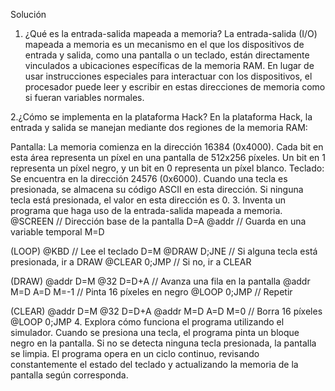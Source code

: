 Solución
1. ¿Qué es la entrada-salida mapeada a memoria?
La entrada-salida (I/O) mapeada a memoria es un mecanismo en el que los dispositivos de entrada y salida, como una pantalla o un teclado, están directamente vinculados a ubicaciones específicas de la memoria RAM. En lugar de usar instrucciones especiales para interactuar con los dispositivos, el procesador puede leer y escribir en estas direcciones de memoria como si fueran variables normales.

2.¿Cómo se implementa en la plataforma Hack?
En la plataforma Hack, la entrada y salida se manejan mediante dos regiones de la memoria RAM:

Pantalla: La memoria comienza en la dirección 16384 (0x4000). Cada bit en esta área representa un píxel en una pantalla de 512x256 píxeles. Un bit en 1 representa un píxel negro, y un bit en 0 representa un píxel blanco.
Teclado: Se encuentra en la dirección 24576 (0x6000). Cuando una tecla es presionada, se almacena su código ASCII en esta dirección. Si ninguna tecla está presionada, el valor en esta dirección es 0.
3. Inventa un programa que haga uso de la entrada-salida mapeada a memoria.
@SCREEN   // Dirección base de la pantalla
D=A
@addr     // Guarda en una variable temporal
M=D

(LOOP)
@KBD      // Lee el teclado
D=M
@DRAW
D;JNE     // Si alguna tecla está presionada, ir a DRAW
@CLEAR
0;JMP     // Si no, ir a CLEAR

(DRAW)
@addr
D=M
@32
D=D+A     // Avanza una fila en la pantalla
@addr
M=D
A=D
M=-1      // Pinta 16 píxeles en negro
@LOOP
0;JMP     // Repetir

(CLEAR)
@addr
D=M
@32
D=D+A
@addr
M=D
A=D
M=0       // Borra 16 píxeles
@LOOP
0;JMP
4. Explora cómo funciona el programa utilizando el simulador.
Cuando se presiona una tecla, el programa pinta un bloque negro en la pantalla.
Si no se detecta ninguna tecla presionada, la pantalla se limpia.
El programa opera en un ciclo continuo, revisando constantemente el estado del teclado y actualizando la memoria de la pantalla según corresponda.
